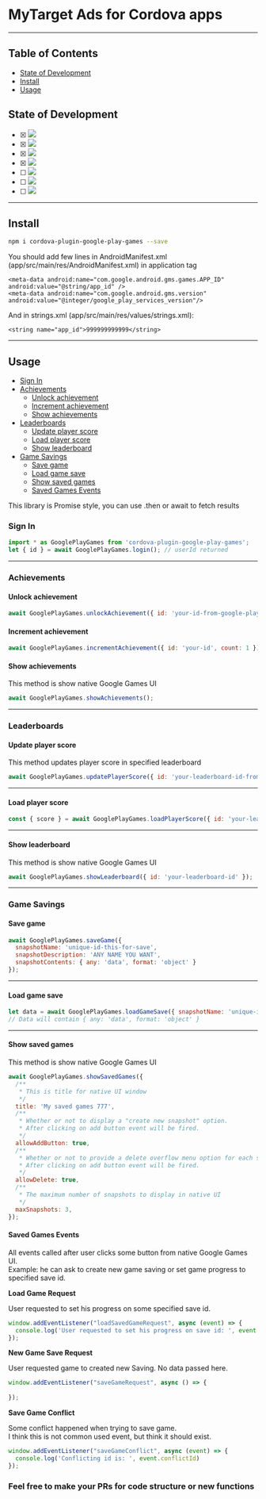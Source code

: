 # MyTarget Ads for Cordova apps

--------

## Table of Contents

- [State of Development](#state-of-development)
- [Install](#install)
- [Usage](#usage)


## State of Development
- [x] <img src="https://img.shields.io/badge/-Complete-brightgreen.svg?label=Sign%20In%20Support&style=flat-square">
- [x] <img src="https://img.shields.io/badge/-Complete-brightgreen.svg?label=Achievements%20Support&style=flat-square">
- [x] <img src="https://img.shields.io/badge/-Complete-brightgreen.svg?label=Leaderboards%20Support&style=flat-square">
- [x] <img src="https://img.shields.io/badge/-Complete-brightgreen.svg?label=Game%20Savings%20Support&style=flat-square">
- [ ] <img src="https://img.shields.io/badge/-In%20Development-yellow.svg?label=Friends%20Support&style=flat-square">
- [ ] <img src="https://img.shields.io/badge/-In%20Development-yellow.svg?label=Player%20Stats%20Support&style=flat-square">
- [ ] <img src="https://img.shields.io/badge/-In%20Development-yellow.svg?label=Anti-Piracy%20Support&style=flat-square">

-------- 

## Install

```bash
npm i cordova-plugin-google-play-games --save
```

You should add few lines in AndroidManifest.xml (app/src/main/res/AndroidManifest.xml) in application tag
```
<meta-data android:name="com.google.android.gms.games.APP_ID" android:value="@string/app_id" />
<meta-data android:name="com.google.android.gms.version" android:value="@integer/google_play_services_version"/>
```

And in strings.xml (app/src/main/res/values/strings.xml):
```
<string name="app_id">999999999999</string>
```

-------- 
## Usage

- [Sign In](#sign-in)
- [Achievements](#achievements)
  - [Unlock achievement](#unlock-achievement)
  - [Increment achievement](#increment-achievement)
  - [Show achievements](#show-achievements)
- [Leaderboards](#leaderboards)
  - [Update player score](#update-player-score)
  - [Load player score](#load-player-score)
  - [Show leaderboard](#show-leaderboard)
- [Game Savings](#game-savings)
  - [Save game](#save-game)
  - [Load game save](#load-game-save)
  - [Show saved games](#show-saved-games)
  - [Saved Games Events](#saved-games-events)
  
  
This library is Promise style, you can use .then or await to fetch results

### Sign In

```javascript
import * as GooglePlayGames from 'cordova-plugin-google-play-games';
let { id } = await GooglePlayGames.login(); // userId returned
```
***
### Achievements

#### Unlock achievement

```javascript
await GooglePlayGames.unlockAchievement({ id: 'your-id-from-google-play-console' });
```

#### Increment achievement

```javascript
await GooglePlayGames.incrementAchievement({ id: 'your-id', count: 1 }); // Count is how much increment achievement
```

#### Show achievements
This method is show native Google Games UI 
```javascript
await GooglePlayGames.showAchievements();
```
***

### Leaderboards

#### Update player score
This method updates player score in specified leaderboard
```javascript
await GooglePlayGames.updatePlayerScore({ id: 'your-leaderboard-id-from-google-play-console', score: 30 }); // Score you want to set
```
***
#### Load player score

```javascript
const { score } = await GooglePlayGames.loadPlayerScore({ id: 'your-leaderboard-id' });
```
***
#### Show leaderboard
This method is show native Google Games UI
```javascript
await GooglePlayGames.showLeaderboard({ id: 'your-leaderboard-id' });
```
***

### Game Savings

#### Save game
```javascript
await GooglePlayGames.saveGame({
  snapshotName: 'unique-id-this-for-save',
  snapshotDescription: 'ANY NAME YOU WANT',
  snapshotContents: { any: 'data', format: 'object' }
});
```
***
#### Load game save

```javascript
let data = await GooglePlayGames.loadGameSave({ snapshotName: 'unique-id-this-for-save' });
// Data will contain { any: 'data', format: 'object' }
```
***
#### Show saved games
This method is show native Google Games UI
```javascript
await GooglePlayGames.showSavedGames({
  /**
   * This is title for native UI window
   */
  title: 'My saved games 777',
  /**
   * Whether or not to display a "create new snapshot" option.
   * After clicking on add button event will be fired.
   */
  allowAddButton: true,
  /**
   * Whether or not to provide a delete overflow menu option for each snapshot. 
   * After clicking on add button event will be fired.
   */
  allowDelete: true,
  /**
   * The maximum number of snapshots to display in native UI
   */
  maxSnapshots: 3,
});
```

#### Saved Games Events

All events called after user clicks some button from native Google Games UI.   
Example: he can ask to create new game saving or set game progress to specified save id. 

**Load Game Request**

User requested to set his progress on some specified save id.
```javascript
window.addEventListener("loadSavedGameRequest", async (event) => {
  console.log('User requested to set his progress on save id: ', event.id)
});
```
**New Game Save Request**

User requested game to created new Saving. No data passed here.
```javascript
window.addEventListener("saveGameRequest", async () => {
  
});
```
**Save Game Conflict**

Some conflict happened when trying to save game.  
I think this is not common used event, but think it should exist.
```javascript
window.addEventListener("saveGameConflict", async (event) => {
  console.log('Conflicting id is: ', event.conflictId)
});
```

### Feel free to make your PRs for code structure or new functions
